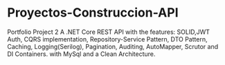 # Proyectos-Construccion-API
Portfolio Project 2
A .NET Core REST API with the features: SOLID,JWT Auth, CQRS implementation, Repository-Service Pattern, DTO Pattern, Caching, Logging(Serilog), Pagination, Auditing, AutoMapper, Scrutor and DI Containers.
with MySql and a Clean Architecture.
